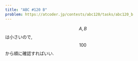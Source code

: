 ```yaml
---
title: "ABC #120 B"
problem: https://atcoder.jp/contests/abc120/tasks/abc120_b
---
```

$$ A, B $$ は小さいので, $$ 100 $$ から順に確認すればいい.
